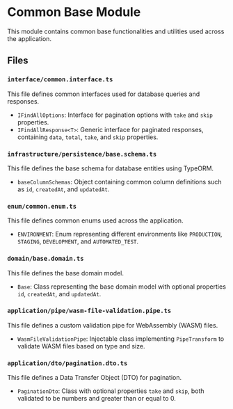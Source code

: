 # Common Base Module

This module contains common base functionalities and utilities used across the application.

## Files

### `interface/common.interface.ts`

This file defines common interfaces used for database queries and responses.

- `IFindAllOptions`: Interface for pagination options with `take` and `skip` properties.
- `IFindAllResponse<T>`: Generic interface for paginated responses, containing `data`, `total`, `take`, and `skip` properties.

### `infrastructure/persistence/base.schema.ts`

This file defines the base schema for database entities using TypeORM.

- `baseColumnSchemas`: Object containing common column definitions such as `id`, `createdAt`, and `updatedAt`.

### `enum/common.enum.ts`

This file defines common enums used across the application.

- `ENVIRONMENT`: Enum representing different environments like `PRODUCTION`, `STAGING`, `DEVELOPMENT`, and `AUTOMATED_TEST`.

### `domain/base.domain.ts`

This file defines the base domain model.

- `Base`: Class representing the base domain model with optional properties `id`, `createdAt`, and `updatedAt`.

### `application/pipe/wasm-file-validation.pipe.ts`

This file defines a custom validation pipe for WebAssembly (WASM) files.

- `WasmFileValidationPipe`: Injectable class implementing `PipeTransform` to validate WASM files based on type and size.

### `application/dto/pagination.dto.ts`

This file defines a Data Transfer Object (DTO) for pagination.

- `PaginationDto`: Class with optional properties `take` and `skip`, both validated to be numbers and greater than or equal to 0.
